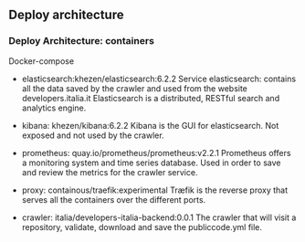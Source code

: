 ## Deploy architecture

### Deploy Architecture: containers

Docker-compose

- elasticsearch:khezen/elasticsearch:6.2.2
  Service elasticsearch: contains all the data saved by the crawler and used from the website developers.italia.it
  Elasticsearch is a distributed, RESTful search and analytics engine.

- kibana: khezen/kibana:6.2.2
  Kibana is the GUI for elasticsearch. Not exposed and not used by the crawler.

- prometheus: quay.io/prometheus/prometheus:v2.2.1
  Prometheus offers a monitoring system and time series database. Used in order to save and review the metrics for the crawler service.

- proxy: containous/traefik:experimental
  Træfik is the reverse proxy that serves all the containers over the different ports.

- crawler: italia/developers-italia-backend:0.0.1
  The crawler that will visit a repository, validate, download and save the publiccode.yml file.
